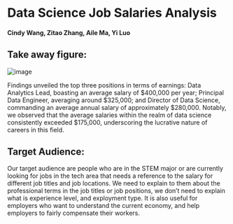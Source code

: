 # Data Science Job Salaries Analysis

#### Cindy Wang, Zitao Zhang, Aile Ma, Yi Luo

## Take away figure:

![image](https://github.com/cinnddyy-2021128/INFO201/assets/97205413/f5ea77cd-3f6a-40fe-9cf2-1eda07702ed2)

Findings unveiled the top three positions in terms of earnings: Data Analytics Lead, boasting an average salary of $400,000 per year; Principal Data Engineer, averaging around $325,000; and Director of Data Science, commanding an average annual salary of approximately $280,000. Notably, we observed that the average salaries within the realm of data science consistently exceeded $175,000, underscoring the lucrative nature of careers in this field.

## Target Audience:

Our target audience are people who are in the STEM major or are currently looking for jobs in the tech area that needs a reference to the salary for different job titles and job locations. We need to explain to them about the professional terms in the job titles or job positions, we don’t need to explain what is experience level, and exployment type. It is also useful for employers who want to understand the current economy, and help employers to fairly compensate their workers.



